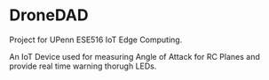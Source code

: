 # DroneDAD
Project for UPenn ESE516 IoT Edge Computing.

An IoT Device used for measuring Angle of Attack for RC Planes and provide real time warning thorugh LEDs.

